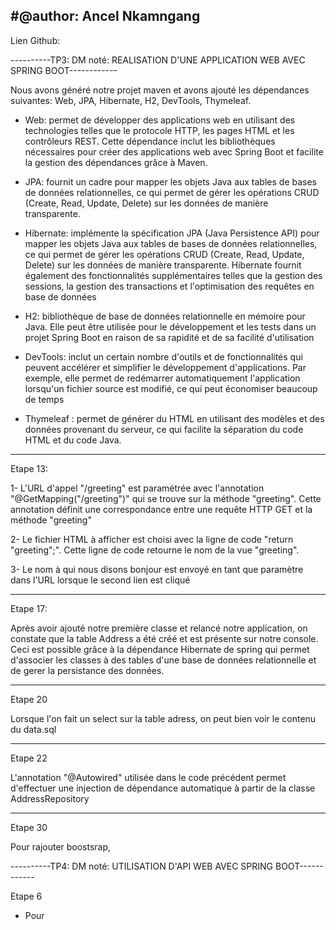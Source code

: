 #@author: Ancel Nkamngang
--------------------------------------------------------------------------------------------------------

Lien Github: 

----------TP3: DM noté: REALISATION D'UNE APPLICATION WEB AVEC SPRING BOOT------------


Nous avons généré notre projet maven et avons ajouté les dépendances suivantes:
Web, JPA, Hibernate, H2, DevTools, Thymeleaf.

- Web:  permet de développer des applications web en utilisant des technologies telles que le protocole HTTP, 
les pages HTML et les contrôleurs REST. Cette dépendance inclut les bibliothèques nécessaires pour créer des
 applications web avec Spring Boot et facilite la gestion des dépendances grâce à Maven.

- JPA: fournit un cadre pour mapper les objets Java aux tables de bases de données relationnelles, 
ce qui permet de gérer les opérations CRUD (Create, Read, Update, Delete) sur les données de manière transparente.

- Hibernate: implémente la spécification JPA (Java Persistence API) pour mapper les objets Java aux tables de bases de données relationnelles, 
ce qui permet de gérer les opérations CRUD (Create, Read, Update, Delete) sur les données de manière transparente. 
Hibernate fournit également des fonctionnalités supplémentaires telles que la gestion des sessions, 
la gestion des transactions et l'optimisation des requêtes en base de données

- H2:  bibliothèque de base de données relationnelle en mémoire pour Java. Elle peut être utilisée pour le développement et 
les tests dans un projet Spring Boot en raison de sa rapidité et de sa facilité d'utilisation

- DevTools: inclut un certain nombre d'outils et de fonctionnalités qui peuvent accélérer et simplifier le développement d'applications. 
Par exemple, elle permet de redémarrer automatiquement l'application lorsqu'un fichier source est modifié, 
ce qui peut économiser beaucoup de temps 

- Thymeleaf : permet de générer du HTML en utilisant des modèles et des données provenant du serveur,
 ce qui facilite la séparation du code HTML et du code Java.

-------------------------------------------------------------------------------------------------------------

Etape 13:

1- L'URL d'appel "/greeting" est paramétrée avec l'annotation "@GetMapping("/greeting")" qui se trouve sur la méthode "greeting". 
Cette annotation définit une correspondance entre une requête HTTP GET et la méthode "greeting"

2- Le fichier HTML à afficher est choisi avec la ligne de code "return "greeting";". 
Cette ligne de code retourne le nom de la vue "greeting". 

3-  Le nom à qui nous disons bonjour est envoyé en tant que paramètre dans l'URL lorsque le second lien est cliqué

-------------------------------------------------------------------------------------------------------------

Etape 17:

Après avoir ajouté notre première classe et relancé notre application, on constate que la table Address a été créé et
est présente sur notre console. Ceci est possible grâce à la dépendance Hibernate de spring qui permet d'associer les
classes à des tables d'une base de données relationnelle et de gerer la persistance des données.

------------------------------------------------------------------------------------------------------------

Etape 20

Lorsque l'on fait un select sur la table adress, on peut bien voir le contenu du data.sql

------------------------------------------------------------------------------------------------------------

Etape 22

L'annotation "@Autowired" utilisée dans le code précédent permet d'effectuer une injection de dépendance automatique à
partir de la classe AddressRepository

-------------------------------------------------------------------------------------------------------------

Etape 30

Pour rajouter boostsrap, 


----------TP4: DM noté: UTILISATION D'API WEB AVEC SPRING BOOT------------

Etape 6 

- Pour 








